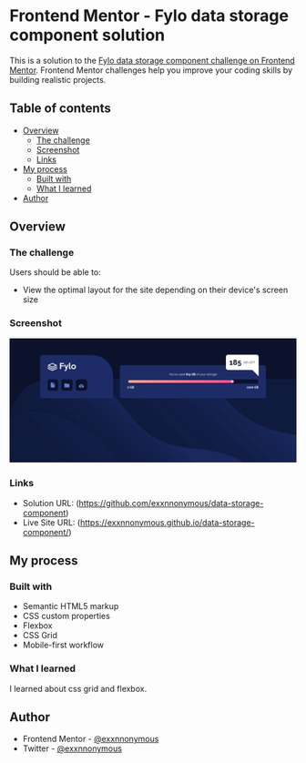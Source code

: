 # Frontend Mentor - Fylo data storage component solution

This is a solution to the [Fylo data storage component challenge on Frontend Mentor](https://www.frontendmentor.io/challenges/fylo-data-storage-component-1dZPRbV5n). Frontend Mentor challenges help you improve your coding skills by building realistic projects. 

## Table of contents

- [Overview](#overview)
  - [The challenge](#the-challenge)
  - [Screenshot](#screenshot)
  - [Links](#links)
- [My process](#my-process)
  - [Built with](#built-with)
  - [What I learned](#what-i-learned)
- [Author](#author)


## Overview

### The challenge

Users should be able to:

- View the optimal layout for the site depending on their device's screen size

### Screenshot

![](./screenshot.png)

### Links

- Solution URL: (https://github.com/exxnnonymous/data-storage-component)
- Live Site URL: (https://exxnnonymous.github.io/data-storage-component/)

## My process

### Built with

- Semantic HTML5 markup
- CSS custom properties
- Flexbox
- CSS Grid
- Mobile-first workflow

### What I learned

I learned about css grid and flexbox.

## Author

- Frontend Mentor - [@exxnnonymous](https://www.frontendmentor.io/profile/exxnnonymous)
- Twitter - [@exxnnonymous](https://www.twitter.com/exxnnonymous)

